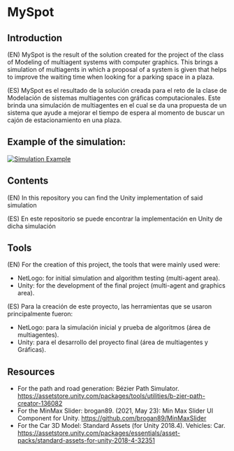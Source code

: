 # MySpot
## Introduction
(EN) MySpot is the result of the solution created for the project of the class of Modeling of multiagent systems with computer graphics. This brings a simulation of multiagents in which a proposal of a system is given that helps to improve the waiting time when looking for a parking space in a plaza.

(ES) MySpot es el resultado de la solución creada para el reto de la clase de Modelación de sistemas multiagentes con gráficas computacionales. Este brinda una simulación de multiagentes en el cual se da una propuesta de un sistema que ayude a mejorar el tiempo de espera al momento de buscar un cajón de estacionamiento en una plaza.

## Example of the simulation:
[![Simulation Example](https://img.youtube.com/vi/YWoAGjl28zU/0.jpg)](https://www.youtube.com/watch?v=YWoAGjl28zU)

## Contents
(EN) In this repository you can find the Unity implementation of said simulation

(ES) En este repositorio se puede encontrar la implementación en Unity de dicha simulación

## Tools
(EN) For the creation of this project, the tools that were mainly used were:
+ NetLogo: for initial simulation and algorithm testing (multi-agent area).
+ Unity: for the development of the final project (multi-agent and graphics area).

(ES) Para la creación de este proyecto, las herramientas que se usaron principalmente fueron:
+ NetLogo: para la simulación inicial y prueba de algoritmos (área de multiagentes). 
+ Unity: para el desarrollo del proyecto final (área de multiagentes y Gráficas).

## Resources
+ For the path and road generation: Bézier Path Simulator. https://assetstore.unity.com/packages/tools/utilities/b-zier-path-creator-136082
+ For the MinMax Slider: brogan89. (2021, May 23): Min Max Slider UI Component for Unity. https://github.com/brogan89/MinMaxSlider
+ For the Car 3D Model: Standard Assets (for Unity 2018.4). Vehicles: Car. https://assetstore.unity.com/packages/essentials/asset-packs/standard-assets-for-unity-2018-4-32351
